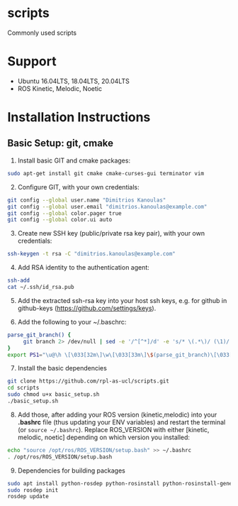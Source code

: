 # scripts
Commonly used scripts

# Support
- Ubuntu 16.04LTS, 18.04LTS, 20.04LTS
- ROS Kinetic, Melodic, Noetic

# Installation Instructions
## Basic Setup: git, cmake

1. Install basic GIT and cmake packages:
```bash
sudo apt-get install git cmake cmake-curses-gui terminator vim
```

2. Configure GIT, with your own credentials:
```bash
git config --global user.name "Dimitrios Kanoulas"
git config --global user.email "dimitrios.kanoulas@example.com"
git config --global color.pager true
git config --global color.ui auto
```

3. Create new SSH key (public/private rsa key pair), with your own credentials:
```bash
ssh-keygen -t rsa -C "dimitrios.kanoulas@example.com"
```

4. Add RSA identity to the authentication agent:
```bash
ssh-add
cat ~/.ssh/id_rsa.pub
```

5. Add the extracted ssh-rsa key into your host ssh keys, e.g. for github in github-keys (https://github.com/settings/keys).

6. Add the following to your ~/.baschrc:
```bash
parse_git_branch() {
     git branch 2> /dev/null | sed -e '/^[^*]/d' -e 's/* \(.*\)/ (\1)/'
}
export PS1="\u@\h \[\033[32m\]\w\[\033[33m\]\$(parse_git_branch)\[\033[00m\] $ "
```
7. Install the basic dependencies
```bash
git clone https://github.com/rpl-as-ucl/scripts.git
cd scripts
sudo chmod u+x basic_setup.sh
./basic_setup.sh
```

8. Add those, after adding your ROS version (kinetic,melodic) into your **.bashrc** file (thus updating your ENV variables) and restart the terminal (or `source ~/.bashrc`).  Replace ROS_VERSION with either [kinetic, melodic, noetic] depending on which version you installed:
```bash
echo "source /opt/ros/ROS_VERSION/setup.bash" >> ~/.bashrc
. /opt/ros/ROS_VERSION/setup.bash
```

9. Dependencies for building packages
```bash
sudo apt install python-rosdep python-rosinstall python-rosinstall-generator python-wstool build-essential
sudo rosdep init
rosdep update
```



